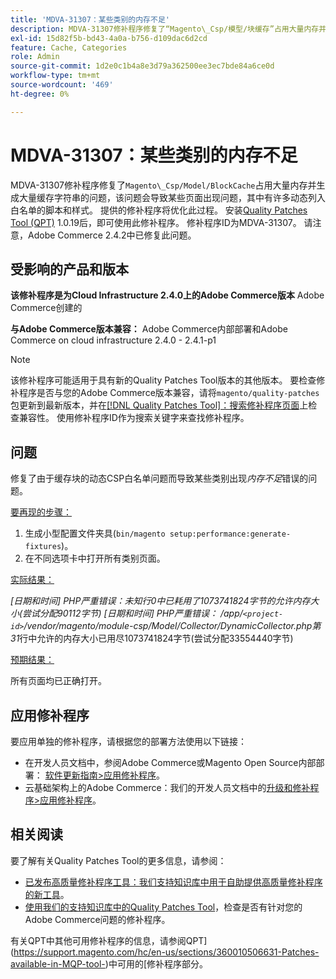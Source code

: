 ```yaml
---
title: 'MDVA-31307：某些类别的内存不足'
description: MDVA-31307修补程序修复了“Magento\_Csp/模型/块缓存”占用大量内存并生成大量缓存字符串的问题，如果某些页面具有大量动态列入白名单的脚本和样式，则会导致出现问题。 提供的修补程序将优化此过程。 安装[Quality Patches Tool (QPT)](/help/announcements/adobe-commerce-announcements/magento-quality-patches-released-new-tool-to-self-serve-quality-patches.md) 1.0.19后，即可使用此修补程序。 修补程序ID为MDVA-31307。 请注意，Adobe Commerce 2.4.2中已修复此问题。
exl-id: 15d82f5b-bd43-4a0a-b756-d109dac6d2cd
feature: Cache, Categories
role: Admin
source-git-commit: 1d2e0c1b4a8e3d79a362500ee3ec7bde84a6ce0d
workflow-type: tm+mt
source-wordcount: '469'
ht-degree: 0%

---
```


# MDVA-31307：某些类别的内存不足

MDVA-31307修补程序修复了`Magento\_Csp/Model/BlockCache`占用大量内存并生成大量缓存字符串的问题，该问题会导致某些页面出现问题，其中有许多动态列入白名单的脚本和样式。 提供的修补程序将优化此过程。 安装[Quality Patches Tool (QPT)](/help/announcements/adobe-commerce-announcements/magento-quality-patches-released-new-tool-to-self-serve-quality-patches.md) 1.0.19后，即可使用此修补程序。 修补程序ID为MDVA-31307。 请注意，Adobe Commerce 2.4.2中已修复此问题。

## 受影响的产品和版本

**该修补程序是为Cloud Infrastructure 2.4.0上的Adobe Commerce版本** Adobe Commerce创建的

**与Adobe Commerce版本兼容：** Adobe Commerce内部部署和Adobe Commerce on cloud infrastructure 2.4.0 - 2.4.1-p1

>[!NOTE]
>
>该修补程序可能适用于具有新的Quality Patches Tool版本的其他版本。 要检查修补程序是否与您的Adobe Commerce版本兼容，请将`magento/quality-patches`包更新到最新版本，并在[[!DNL Quality Patches Tool]：搜索修补程序页面](https://devdocs.magento.com/quality-patches/tool.html#patch-grid)上检查兼容性。 使用修补程序ID作为搜索关键字来查找修补程序。

## 问题

修复了由于缓存块的动态CSP白名单问题而导致某些类别出现&#x200B;*内存不足*&#x200B;错误的问题。

<u>要再现的步骤：</u>

1. 生成小型配置文件夹具(`bin/magento setup:performance:generate-fixtures`)。
1. 在不同选项卡中打开所有类别页面。

<u>实际结果：</u>

*[日期和时间] PHP严重错误：未知行0中已耗用了1073741824字节的允许内存大小(尝试分配90112字节)
[日期和时间] PHP严重错误： /app/`<project-id>`/vendor/magento/module-csp/Model/Collector/DynamicCollector.php第31*&#x200B;行中允许的内存大小已用尽1073741824字节(尝试分配33554440字节)

<u>预期结果：</u>

所有页面均已正确打开。

## 应用修补程序

要应用单独的修补程序，请根据您的部署方法使用以下链接：

* 在开发人员文档中，参阅Adobe Commerce或Magento Open Source内部部署： [软件更新指南>应用修补程序](https://devdocs.magento.com/guides/v2.4/comp-mgr/patching/mqp.html)。
* 云基础架构上的Adobe Commerce：我们的开发人员文档中的[升级和修补程序>应用修补程序](https://devdocs.magento.com/cloud/project/project-patch.html)。

## 相关阅读

要了解有关Quality Patches Tool的更多信息，请参阅：

* [已发布高质量修补程序工具：我们支持知识库中用于自助提供高质量修补程序的新工具](/help/announcements/adobe-commerce-announcements/magento-quality-patches-released-new-tool-to-self-serve-quality-patches.md)。
* [使用我们的支持知识库中的Quality Patches Tool](/help/support-tools/patches-available-in-qpt-tool/check-patch-for-magento-issue-with-magento-quality-patches.md)，检查是否有针对您的Adobe Commerce问题的修补程序。

有关QPT中其他可用修补程序的信息，请参阅QPT](https://support.magento.com/hc/en-us/sections/360010506631-Patches-available-in-MQP-tool-)中可用的[修补程序部分。
